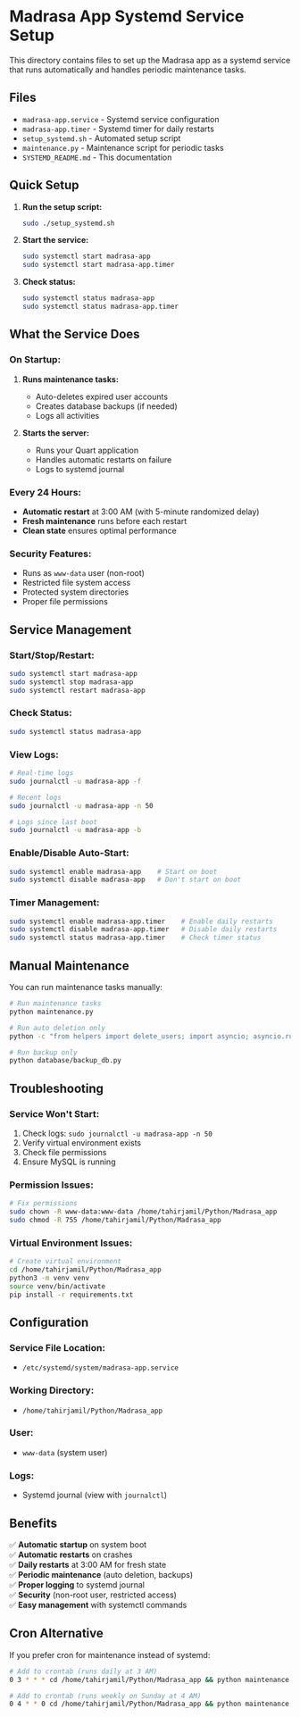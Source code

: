 # Madrasa App Systemd Service Setup

This directory contains files to set up the Madrasa app as a systemd service that runs automatically and handles periodic maintenance tasks.

## Files

- `madrasa-app.service` - Systemd service configuration
- `madrasa-app.timer` - Systemd timer for daily restarts
- `setup_systemd.sh` - Automated setup script
- `maintenance.py` - Maintenance script for periodic tasks
- `SYSTEMD_README.md` - This documentation

## Quick Setup

1. **Run the setup script:**
   ```bash
   sudo ./setup_systemd.sh
   ```

2. **Start the service:**
   ```bash
   sudo systemctl start madrasa-app
   sudo systemctl start madrasa-app.timer
   ```

3. **Check status:**
   ```bash
   sudo systemctl status madrasa-app
   sudo systemctl status madrasa-app.timer
   ```

## What the Service Does

### On Startup:
1. **Runs maintenance tasks:**
   - Auto-deletes expired user accounts
   - Creates database backups (if needed)
   - Logs all activities

2. **Starts the server:**
   - Runs your Quart application
   - Handles automatic restarts on failure
   - Logs to systemd journal

### Every 24 Hours:
- **Automatic restart** at 3:00 AM (with 5-minute randomized delay)
- **Fresh maintenance** runs before each restart
- **Clean state** ensures optimal performance

### Security Features:
- Runs as `www-data` user (non-root)
- Restricted file system access
- Protected system directories
- Proper file permissions

## Service Management

### Start/Stop/Restart:
```bash
sudo systemctl start madrasa-app
sudo systemctl stop madrasa-app
sudo systemctl restart madrasa-app
```

### Check Status:
```bash
sudo systemctl status madrasa-app
```

### View Logs:
```bash
# Real-time logs
sudo journalctl -u madrasa-app -f

# Recent logs
sudo journalctl -u madrasa-app -n 50

# Logs since last boot
sudo journalctl -u madrasa-app -b
```

### Enable/Disable Auto-Start:
```bash
sudo systemctl enable madrasa-app    # Start on boot
sudo systemctl disable madrasa-app   # Don't start on boot
```

### Timer Management:
```bash
sudo systemctl enable madrasa-app.timer    # Enable daily restarts
sudo systemctl disable madrasa-app.timer   # Disable daily restarts
sudo systemctl status madrasa-app.timer    # Check timer status
```

## Manual Maintenance

You can run maintenance tasks manually:

```bash
# Run maintenance tasks
python maintenance.py

# Run auto deletion only
python -c "from helpers import delete_users; import asyncio; asyncio.run(delete_users())"

# Run backup only
python database/backup_db.py
```

## Troubleshooting

### Service Won't Start:
1. Check logs: `sudo journalctl -u madrasa-app -n 50`
2. Verify virtual environment exists
3. Check file permissions
4. Ensure MySQL is running

### Permission Issues:
```bash
# Fix permissions
sudo chown -R www-data:www-data /home/tahirjamil/Python/Madrasa_app
sudo chmod -R 755 /home/tahirjamil/Python/Madrasa_app
```

### Virtual Environment Issues:
```bash
# Create virtual environment
cd /home/tahirjamil/Python/Madrasa_app
python3 -m venv venv
source venv/bin/activate
pip install -r requirements.txt
```

## Configuration

### Service File Location:
- `/etc/systemd/system/madrasa-app.service`

### Working Directory:
- `/home/tahirjamil/Python/Madrasa_app`

### User:
- `www-data` (system user)

### Logs:
- Systemd journal (view with `journalctl`)

## Benefits

✅ **Automatic startup** on system boot  
✅ **Automatic restarts** on crashes  
✅ **Daily restarts** at 3:00 AM for fresh state  
✅ **Periodic maintenance** (auto deletion, backups)  
✅ **Proper logging** to systemd journal  
✅ **Security** (non-root user, restricted access)  
✅ **Easy management** with systemctl commands  

## Cron Alternative

If you prefer cron for maintenance instead of systemd:

```bash
# Add to crontab (runs daily at 3 AM)
0 3 * * * cd /home/tahirjamil/Python/Madrasa_app && python maintenance.py

# Add to crontab (runs weekly on Sunday at 4 AM)
0 4 * * 0 cd /home/tahirjamil/Python/Madrasa_app && python maintenance.py
``` 
